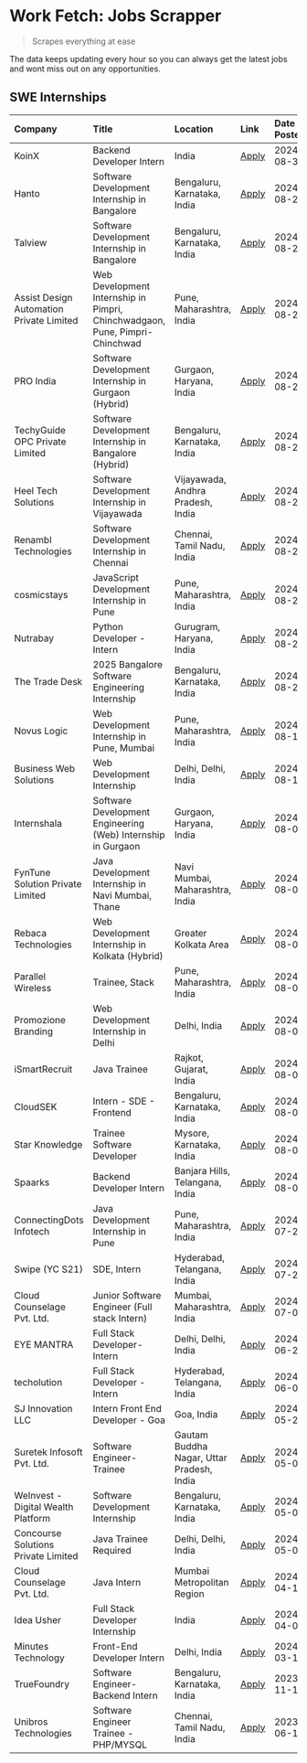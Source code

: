 # Work Fetch: Jobs Scrapper
> Scrapes everything at ease

The data keeps updating every hour so you can always get the latest jobs and wont miss out on any opportunities.

## SWE Internships
<!--START_SECTION:workfetch-->
| Company                                  | Title                                                                       | Location                                  | Link                                                                                                                                                                                                                                                                                                                   | Date Posted   |
|:-----------------------------------------|:----------------------------------------------------------------------------|:------------------------------------------|:-----------------------------------------------------------------------------------------------------------------------------------------------------------------------------------------------------------------------------------------------------------------------------------------------------------------------|:--------------|
| KoinX                                    | Backend Developer Intern                                                    | India                                     | [Apply](https://in.linkedin.com/jobs/view/backend-developer-intern-at-koinx-4011904818?position=33&pageNum=0&refId=iRooXtEFu4KOcsMRe2DSRQ%3D%3D&trackingId=6amKynd6icGUD%2F2gKJbO3g%3D%3D&trk=public_jobs_jserp-result_search-card)                                                                                    | 2024-08-30    |
| Hanto                                    | Software Development Internship in Bangalore                                | Bengaluru, Karnataka, India               | [Apply](https://in.linkedin.com/jobs/view/software-development-internship-in-bangalore-at-hanto-4013200427?position=9&pageNum=0&refId=iRooXtEFu4KOcsMRe2DSRQ%3D%3D&trackingId=xe2bqmlPdcTE%2B9jQBe%2BFcQ%3D%3D&trk=public_jobs_jserp-result_search-card)                                                               | 2024-08-29    |
| Talview                                  | Software Development Internship in Bangalore                                | Bengaluru, Karnataka, India               | [Apply](https://in.linkedin.com/jobs/view/software-development-internship-in-bangalore-at-talview-4012997749?position=12&pageNum=0&refId=iRooXtEFu4KOcsMRe2DSRQ%3D%3D&trackingId=GcN4uZmVr6QBc5WAOZ208g%3D%3D&trk=public_jobs_jserp-result_search-card)                                                                | 2024-08-29    |
| Assist Design Automation Private Limited | Web Development Internship in Pimpri, Chinchwadgaon, Pune, Pimpri-Chinchwad | Pune, Maharashtra, India                  | [Apply](https://in.linkedin.com/jobs/view/web-development-internship-in-pimpri-chinchwadgaon-pune-pimpri-chinchwad-at-assist-design-automation-private-limited-4010147193?position=54&pageNum=0&refId=iRooXtEFu4KOcsMRe2DSRQ%3D%3D&trackingId=PV3B177aSopAp%2Bk493vxVw%3D%3D&trk=public_jobs_jserp-result_search-card) | 2024-08-28    |
| PRO India                                | Software Development Internship in Gurgaon (Hybrid)                         | Gurgaon, Haryana, India                   | [Apply](https://in.linkedin.com/jobs/view/software-development-internship-in-gurgaon-hybrid-at-pro-india-4009587664?position=39&pageNum=0&refId=iRooXtEFu4KOcsMRe2DSRQ%3D%3D&trackingId=nMzuN7F2okklCM8gV%2Fb2SQ%3D%3D&trk=public_jobs_jserp-result_search-card)                                                       | 2024-08-24    |
| TechyGuide OPC Private Limited           | Software Development Internship in Bangalore (Hybrid)                       | Bengaluru, Karnataka, India               | [Apply](https://in.linkedin.com/jobs/view/software-development-internship-in-bangalore-hybrid-at-techyguide-opc-private-limited-4009591646?position=47&pageNum=0&refId=iRooXtEFu4KOcsMRe2DSRQ%3D%3D&trackingId=TPtRROOfZHHk3snopQZ42g%3D%3D&trk=public_jobs_jserp-result_search-card)                                  | 2024-08-24    |
| Heel Tech Solutions                      | Software Development Internship in Vijayawada                               | Vijayawada, Andhra Pradesh, India         | [Apply](https://in.linkedin.com/jobs/view/software-development-internship-in-vijayawada-at-heel-tech-solutions-4007906692?position=32&pageNum=0&refId=iRooXtEFu4KOcsMRe2DSRQ%3D%3D&trackingId=x6QbVbs2M%2FlZqraX7c4bCw%3D%3D&trk=public_jobs_jserp-result_search-card)                                                 | 2024-08-22    |
| Renambl Technologies                     | Software Development Internship in Chennai                                  | Chennai, Tamil Nadu, India                | [Apply](https://in.linkedin.com/jobs/view/software-development-internship-in-chennai-at-renambl-technologies-4007910299?position=43&pageNum=0&refId=iRooXtEFu4KOcsMRe2DSRQ%3D%3D&trackingId=0RulSSd7zfytXv77MavC0g%3D%3D&trk=public_jobs_jserp-result_search-card)                                                     | 2024-08-22    |
| cosmicstays                              | JavaScript Development Internship in Pune                                   | Pune, Maharashtra, India                  | [Apply](https://in.linkedin.com/jobs/view/javascript-development-internship-in-pune-at-cosmicstays-4007904825?position=58&pageNum=0&refId=iRooXtEFu4KOcsMRe2DSRQ%3D%3D&trackingId=CgqBotYbHf1EwMSicsGo5g%3D%3D&trk=public_jobs_jserp-result_search-card)                                                               | 2024-08-22    |
| Nutrabay                                 | Python Developer - Intern                                                   | Gurugram, Haryana, India                  | [Apply](https://in.linkedin.com/jobs/view/python-developer-intern-at-nutrabay-4003909226?position=40&pageNum=0&refId=iRooXtEFu4KOcsMRe2DSRQ%3D%3D&trackingId=vfyjeVCiNuBg9e36Jl%2Fflg%3D%3D&trk=public_jobs_jserp-result_search-card)                                                                                  | 2024-08-21    |
| The Trade Desk                           | 2025 Bangalore Software Engineering Internship                              | Bengaluru, Karnataka, India               | [Apply](https://in.linkedin.com/jobs/view/2025-bangalore-software-engineering-internship-at-the-trade-desk-3987456531?position=8&pageNum=0&refId=iRooXtEFu4KOcsMRe2DSRQ%3D%3D&trackingId=MsYOns%2FIL12lXacjMcjuSA%3D%3D&trk=public_jobs_jserp-result_search-card)                                                      | 2024-08-20    |
| Novus Logic                              | Web Development Internship in Pune, Mumbai                                  | Pune, Maharashtra, India                  | [Apply](https://in.linkedin.com/jobs/view/web-development-internship-in-pune-mumbai-at-novus-logic-4003713081?position=42&pageNum=0&refId=iRooXtEFu4KOcsMRe2DSRQ%3D%3D&trackingId=ECQ16cnI%2Fggen6fzA06aDQ%3D%3D&trk=public_jobs_jserp-result_search-card)                                                             | 2024-08-17    |
| Business Web Solutions                   | Web Development Internship                                                  | Delhi, Delhi, India                       | [Apply](https://in.linkedin.com/jobs/view/web-development-internship-at-business-web-solutions-3997105289?position=60&pageNum=0&refId=iRooXtEFu4KOcsMRe2DSRQ%3D%3D&trackingId=3OfpPyKPbXV1JVxRatQikw%3D%3D&trk=public_jobs_jserp-result_search-card)                                                                   | 2024-08-10    |
| Internshala                              | Software Development Engineering (Web) Internship in Gurgaon                | Gurgaon, Haryana, India                   | [Apply](https://in.linkedin.com/jobs/view/software-development-engineering-web-internship-in-gurgaon-at-internshala-3997620471?position=3&pageNum=0&refId=iRooXtEFu4KOcsMRe2DSRQ%3D%3D&trackingId=P8MfUsiK6%2BUM8q5bbm8qOQ%3D%3D&trk=public_jobs_jserp-result_search-card)                                             | 2024-08-09    |
| FynTune Solution Private Limited         | Java Development Internship in Navi Mumbai, Thane                           | Navi Mumbai, Maharashtra, India           | [Apply](https://in.linkedin.com/jobs/view/java-development-internship-in-navi-mumbai-thane-at-fyntune-solution-private-limited-3997617373?position=17&pageNum=0&refId=iRooXtEFu4KOcsMRe2DSRQ%3D%3D&trackingId=nT5BbLGWTxFEsnvAVwIheQ%3D%3D&trk=public_jobs_jserp-result_search-card)                                   | 2024-08-09    |
| Rebaca Technologies                      | Web Development Internship in Kolkata (Hybrid)                              | Greater Kolkata Area                      | [Apply](https://in.linkedin.com/jobs/view/web-development-internship-in-kolkata-hybrid-at-rebaca-technologies-3997621369?position=38&pageNum=0&refId=iRooXtEFu4KOcsMRe2DSRQ%3D%3D&trackingId=1gt4EE%2Fu%2BABcxqUJchOLPQ%3D%3D&trk=public_jobs_jserp-result_search-card)                                                | 2024-08-09    |
| Parallel Wireless                        | Trainee, Stack                                                              | Pune, Maharashtra, India                  | [Apply](https://in.linkedin.com/jobs/view/trainee-stack-at-parallel-wireless-3905689841?position=53&pageNum=0&refId=iRooXtEFu4KOcsMRe2DSRQ%3D%3D&trackingId=l6qTnXtZauNV7PsmYpUx%2BA%3D%3D&trk=public_jobs_jserp-result_search-card)                                                                                   | 2024-08-09    |
| Promozione Branding                      | Web Development Internship in Delhi                                         | Delhi, India                              | [Apply](https://in.linkedin.com/jobs/view/web-development-internship-in-delhi-at-promozione-branding-3995559880?position=24&pageNum=0&refId=iRooXtEFu4KOcsMRe2DSRQ%3D%3D&trackingId=cLtalqgAPVwBsLaPVRgoEQ%3D%3D&trk=public_jobs_jserp-result_search-card)                                                             | 2024-08-07    |
| iSmartRecruit                            | Java Trainee                                                                | Rajkot, Gujarat, India                    | [Apply](https://in.linkedin.com/jobs/view/java-trainee-at-ismartrecruit-3992301825?position=30&pageNum=0&refId=iRooXtEFu4KOcsMRe2DSRQ%3D%3D&trackingId=4d4B75wIOZsYLAgKmAcvdg%3D%3D&trk=public_jobs_jserp-result_search-card)                                                                                          | 2024-08-06    |
| CloudSEK                                 | Intern - SDE - Frontend                                                     | Bengaluru, Karnataka, India               | [Apply](https://in.linkedin.com/jobs/view/intern-sde-frontend-at-cloudsek-3991574495?position=21&pageNum=0&refId=iRooXtEFu4KOcsMRe2DSRQ%3D%3D&trackingId=XP27QehAOBs7Q28RC5gy7w%3D%3D&trk=public_jobs_jserp-result_search-card)                                                                                        | 2024-08-02    |
| Star Knowledge                           | Trainee Software Developer                                                  | Mysore, Karnataka, India                  | [Apply](https://in.linkedin.com/jobs/view/trainee-software-developer-at-star-knowledge-3991516161?position=56&pageNum=0&refId=iRooXtEFu4KOcsMRe2DSRQ%3D%3D&trackingId=51%2FBkVu8UE5KBgr2G6TNjg%3D%3D&trk=public_jobs_jserp-result_search-card)                                                                         | 2024-08-02    |
| Spaarks                                  | Backend Developer Intern                                                    | Banjara Hills, Telangana, India           | [Apply](https://in.linkedin.com/jobs/view/backend-developer-intern-at-spaarks-3990226465?position=27&pageNum=0&refId=iRooXtEFu4KOcsMRe2DSRQ%3D%3D&trackingId=hj%2BSxVR9h0mG4FwK6TJ7SQ%3D%3D&trk=public_jobs_jserp-result_search-card)                                                                                  | 2024-08-01    |
| ConnectingDots Infotech                  | Java Development Internship in Pune                                         | Pune, Maharashtra, India                  | [Apply](https://in.linkedin.com/jobs/view/java-development-internship-in-pune-at-connectingdots-infotech-3983314097?position=41&pageNum=0&refId=iRooXtEFu4KOcsMRe2DSRQ%3D%3D&trackingId=ivEBa9PwbDlV5AgVyRI8%2BQ%3D%3D&trk=public_jobs_jserp-result_search-card)                                                       | 2024-07-26    |
| Swipe (YC S21)                           | SDE, Intern                                                                 | Hyderabad, Telangana, India               | [Apply](https://in.linkedin.com/jobs/view/sde-intern-at-swipe-yc-s21-3980368092?position=59&pageNum=0&refId=iRooXtEFu4KOcsMRe2DSRQ%3D%3D&trackingId=ziD4uc7M%2FigZ4CzeVQPUWA%3D%3D&trk=public_jobs_jserp-result_search-card)                                                                                           | 2024-07-22    |
| Cloud Counselage Pvt. Ltd.               | Junior Software Engineer (Full stack Intern)                                | Mumbai, Maharashtra, India                | [Apply](https://in.linkedin.com/jobs/view/junior-software-engineer-full-stack-intern-at-cloud-counselage-pvt-ltd-3967725851?position=19&pageNum=0&refId=iRooXtEFu4KOcsMRe2DSRQ%3D%3D&trackingId=ph0Wbtt2L33cXAz9QDez%2Fw%3D%3D&trk=public_jobs_jserp-result_search-card)                                               | 2024-07-09    |
| EYE MANTRA                               | Full Stack Developer- Intern                                                | Delhi, Delhi, India                       | [Apply](https://in.linkedin.com/jobs/view/full-stack-developer-intern-at-eye-mantra-3960988037?position=52&pageNum=0&refId=iRooXtEFu4KOcsMRe2DSRQ%3D%3D&trackingId=YQ%2FVm%2BnFASoLjUFlB%2FCrnQ%3D%3D&trk=public_jobs_jserp-result_search-card)                                                                        | 2024-06-28    |
| techolution                              | Full Stack Developer - Intern                                               | Hyderabad, Telangana, India               | [Apply](https://in.linkedin.com/jobs/view/full-stack-developer-intern-at-techolution-3947911862?position=57&pageNum=0&refId=iRooXtEFu4KOcsMRe2DSRQ%3D%3D&trackingId=psIGyDPOqu%2B1FU7MmwLO7Q%3D%3D&trk=public_jobs_jserp-result_search-card)                                                                           | 2024-06-06    |
| SJ Innovation LLC                        | Intern Front End Developer - Goa                                            | Goa, India                                | [Apply](https://in.linkedin.com/jobs/view/intern-front-end-developer-goa-at-sj-innovation-llc-3931678611?position=15&pageNum=0&refId=iRooXtEFu4KOcsMRe2DSRQ%3D%3D&trackingId=x9qICOAD7KtViC53oAZW6Q%3D%3D&trk=public_jobs_jserp-result_search-card)                                                                    | 2024-05-24    |
| Suretek Infosoft Pvt. Ltd.               | Software Engineer-Trainee                                                   | Gautam Buddha Nagar, Uttar Pradesh, India | [Apply](https://in.linkedin.com/jobs/view/software-engineer-trainee-at-suretek-infosoft-pvt-ltd-3916999948?position=44&pageNum=0&refId=iRooXtEFu4KOcsMRe2DSRQ%3D%3D&trackingId=BSGk%2Bir2qXeZ4kPrELC3qA%3D%3D&trk=public_jobs_jserp-result_search-card)                                                                | 2024-05-04    |
| WeInvest - Digital Wealth Platform       | Software Development Internship                                             | Bengaluru, Karnataka, India               | [Apply](https://in.linkedin.com/jobs/view/software-development-internship-at-weinvest-digital-wealth-platform-3912867225?position=2&pageNum=0&refId=iRooXtEFu4KOcsMRe2DSRQ%3D%3D&trackingId=YStUbJAMvYxtAmk%2FlBsVuA%3D%3D&trk=public_jobs_jserp-result_search-card)                                                   | 2024-05-01    |
| Concourse Solutions Private Limited      | Java Trainee Required                                                       | Delhi, Delhi, India                       | [Apply](https://in.linkedin.com/jobs/view/java-trainee-required-at-concourse-solutions-private-limited-3912869388?position=13&pageNum=0&refId=iRooXtEFu4KOcsMRe2DSRQ%3D%3D&trackingId=FLYUJfSu27Ve8q%2Fzuiv2lA%3D%3D&trk=public_jobs_jserp-result_search-card)                                                         | 2024-05-01    |
| Cloud Counselage Pvt. Ltd.               | Java Intern                                                                 | Mumbai Metropolitan Region                | [Apply](https://in.linkedin.com/jobs/view/java-intern-at-cloud-counselage-pvt-ltd-3896025667?position=46&pageNum=0&refId=iRooXtEFu4KOcsMRe2DSRQ%3D%3D&trackingId=XJp0tLVruZb56X3cGJV3Vg%3D%3D&trk=public_jobs_jserp-result_search-card)                                                                                | 2024-04-12    |
| Idea Usher                               | Full Stack Developer Internship                                             | India                                     | [Apply](https://in.linkedin.com/jobs/view/full-stack-developer-internship-at-idea-usher-3879565540?position=26&pageNum=0&refId=iRooXtEFu4KOcsMRe2DSRQ%3D%3D&trackingId=WCEBGt3LtvsiuSzt3aIaxQ%3D%3D&trk=public_jobs_jserp-result_search-card)                                                                          | 2024-04-01    |
| Minutes Technology                       | Front-End Developer Intern                                                  | Delhi, India                              | [Apply](https://in.linkedin.com/jobs/view/front-end-developer-intern-at-minutes-technology-3853712549?position=23&pageNum=0&refId=iRooXtEFu4KOcsMRe2DSRQ%3D%3D&trackingId=15sSwAQKdR8KPz2f8LC1jQ%3D%3D&trk=public_jobs_jserp-result_search-card)                                                                       | 2024-03-14    |
| TrueFoundry                              | Software Engineer-Backend Intern                                            | Bengaluru, Karnataka, India               | [Apply](https://in.linkedin.com/jobs/view/software-engineer-backend-intern-at-truefoundry-3779508170?position=48&pageNum=0&refId=iRooXtEFu4KOcsMRe2DSRQ%3D%3D&trackingId=q7bTiHpvqJaVVjX9fHBp6A%3D%3D&trk=public_jobs_jserp-result_search-card)                                                                        | 2023-11-10    |
| Unibros Technologies                     | Software Engineer Trainee - PHP/MYSQL                                       | Chennai, Tamil Nadu, India                | [Apply](https://in.linkedin.com/jobs/view/software-engineer-trainee-php-mysql-at-unibros-technologies-3656599241?position=51&pageNum=0&refId=iRooXtEFu4KOcsMRe2DSRQ%3D%3D&trackingId=9LsoNCWjKvV52nmnGvd%2BlQ%3D%3D&trk=public_jobs_jserp-result_search-card)                                                          | 2023-06-12    |
<!--END_SECTION:workfetch-->
